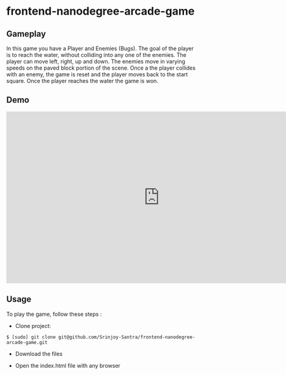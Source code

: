 frontend-nanodegree-arcade-game
===============================

## Gameplay
In this game you have a Player and Enemies (Bugs). The goal of the player is to reach the water, without colliding into any one of the enemies. The player can move left, right, up and down. The enemies move in varying speeds on the paved block portion of the scene. Once a the player collides with an enemy, the game is reset and the player moves back to the start square. Once the player reaches the water the game is won.

## Demo
<iframe width="800" height="450" src="https://www.youtube.com/embed/kaifTslArtY?ecver=1" frameborder="0" allow="autoplay; encrypted-media" allowfullscreen></iframe>

## Usage
To play the game, follow these steps :

- Clone project:

` $ [sudo] git clone git@github.com/Srinjoy-Santra/frontend-nanodegree-arcade-game.git `

- Download the files

- Open the index.html file with any browser

